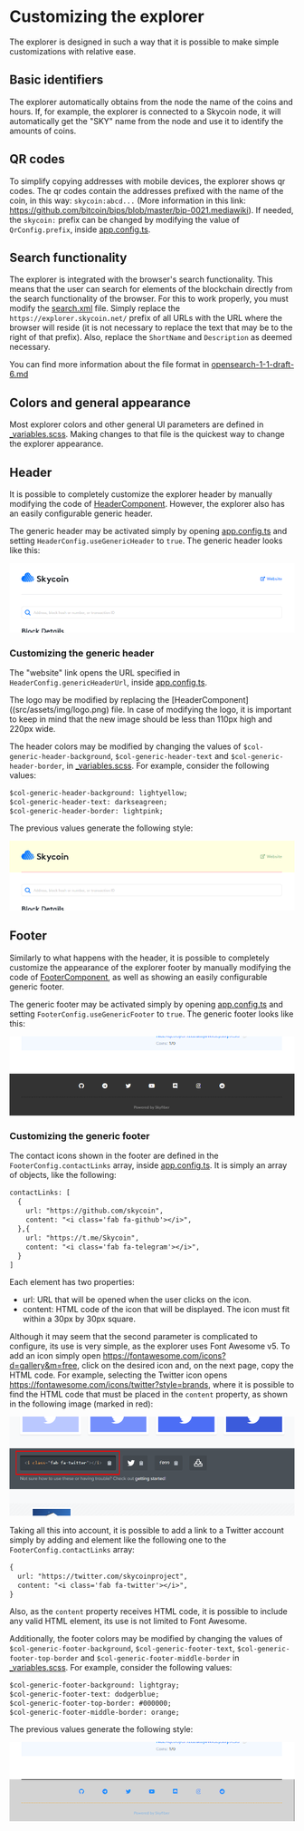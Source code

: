 # Customizing the explorer

The explorer is designed in such a way that it is possible to make simple customizations with relative ease.

## Basic identifiers

The explorer automatically obtains from the node the name of the coins and hours. If, for example, the explorer is connected to a Skycoin node, it will automatically get the "SKY" name from the node and use it to identify the amounts of coins.

## QR codes

To simplify copying addresses with mobile devices, the explorer shows qr codes. The qr codes contain the addresses prefixed with the name of the coin, in this way: `skycoin:abcd...` (More information in this link: https://github.com/bitcoin/bips/blob/master/bip-0021.mediawiki). If needed, the `skycoin:` prefix can be changed by modifying the value of `QrConfig.prefix`, inside [app.config.ts](src/app/app.config.ts).

## Search functionality

The explorer is integrated with the browser's search functionality. This means that the user can search for elements of the blockchain directly from the search functionality of the browser. For this to work properly, you must modify the [search.xml](src/search.xml) file. Simply replace the `https://explorer.skycoin.net/` prefix of all URLs with the URL where the browser will reside (it is not necessary to replace the text that may be to the right of that prefix). Also, replace the `ShortName` and `Description` as deemed necessary.

You can find more information about the file format in [opensearch-1-1-draft-6.md](https://github.com/dewitt/opensearch/blob/master/opensearch-1-1-draft-6.md)

## Colors and general appearance

Most explorer colors and other general UI parameters are defined in [_variables.scss](src/assets/scss/_variables.scss). Making changes to that file is the quickest way to change the explorer appearance.

## Header

It is possible to completely customize the explorer header by manually modifying the code of [HeaderComponent](src/app/components/layout/header/header.component.ts). However, the explorer also has an easily configurable generic header.

The generic header may be activated simply by opening [app.config.ts](src/app/app.config.ts) and setting `HeaderConfig.useGenericHeader` to `true`. The generic header looks like this:

![GitHub Logo](/doc_images/header1.png)

### Customizing the generic header

The "website" link opens the URL specified in `HeaderConfig.genericHeaderUrl`, inside [app.config.ts](src/app/app.config.ts).

The logo may be modified by replacing the [HeaderComponent]((src/assets/img/logo.png) file. In case of modifying the logo, it is important to keep in mind that the new image should be less than 110px high and 220px wide.

The header colors may be modified by changing the values of `$col-generic-header-background`, `$col-generic-header-text` and `$col-generic-header-border`, in [_variables.scss](src/assets/scss/_variables.scss). For example, consider the following values:
```
$col-generic-header-background: lightyellow;
$col-generic-header-text: darkseagreen;
$col-generic-header-border: lightpink;
```
The previous values generate the following style:

![GitHub Logo](/doc_images/header2.png)

## Footer

Similarly to what happens with the header, it is possible to completely customize the appearance of the explorer footer by manually modifying the code of [FooterComponent](src/app/components/layout/footer/footer.component.ts), as well as showing an easily configurable generic footer.

The generic footer may be activated simply by opening [app.config.ts](src/app/app.config.ts) and setting `FooterConfig.useGenericFooter` to `true`. The generic footer looks like this:

![GitHub Logo](/doc_images/footer1.png)

### Customizing the generic footer

The contact icons shown in the footer are defined in the `FooterConfig.contactLinks` array, inside [app.config.ts](src/app/app.config.ts). It is simply an array of objects, like the following:
```
contactLinks: [
  {
    url: "https://github.com/skycoin",
    content: "<i class='fab fa-github'></i>",
  },{
    url: "https://t.me/Skycoin",
    content: "<i class='fab fa-telegram'></i>",
  }
]
```
Each element has two properties:

- url: URL that will be opened when the user clicks on the icon.
- content: HTML code of the icon that will be displayed. The icon must fit within a 30px by 30px square.

Although it may seem that the second parameter is complicated to configure, its use is very simple, as the explorer uses Font Awesome v5. To add an icon simply open https://fontawesome.com/icons?d=gallery&m=free, click on the desired icon and, on the next page, copy the HTML code. For example, selecting the Twitter icon opens https://fontawesome.com/icons/twitter?style=brands, where it is possible to find the HTML code that must be placed in the `content` property, as shown in the following image (marked in red):

![GitHub Logo](/doc_images/code.png)

Taking all this into account, it is possible to add a link to a Twitter account simply by adding and element like the following one to the `FooterConfig.contactLinks` array:
```
{
  url: "https://twitter.com/skycoinproject",
  content: "<i class='fab fa-twitter'></i>",
}
```
Also, as the `content` property receives HTML code, it is possible to include any valid HTML element, its use is not limited to Font Awesome.

Additionally, the footer colors may be modified by changing the values of `$col-generic-footer-background`, `$col-generic-footer-text`, `$col-generic-footer-top-border` and `$col-generic-footer-middle-border` in [_variables.scss](src/assets/scss/_variables.scss). For example, consider the following values:
```
$col-generic-footer-background: lightgray;
$col-generic-footer-text: dodgerblue;
$col-generic-footer-top-border: #000000;
$col-generic-footer-middle-border: orange;
```
The previous values generate the following style:

![GitHub Logo](/doc_images/footer2.png)